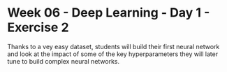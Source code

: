 # Week 06 - Deep Learning - Day 1 - Exercise 2

Thanks to a vey easy dataset, students will build their first neural network and look at the impact of some of the key hyperparameters they will later tune to build complex neural networks.
